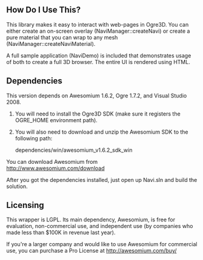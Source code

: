 ## How Do I Use This?

This library makes it easy to interact with web-pages in Ogre3D. You can either create an on-screen overlay (NaviManager::createNavi) or create a pure material that you can wrap to any mesh (NaviManager::createNaviMaterial).

A full sample application (NaviDemo) is included that demonstrates usage of both to create a full 3D browser. The entire UI is rendered using HTML.

## Dependencies

This version depends on Awesomium 1.6.2, Ogre 1.7.2, and Visual Studio 2008.

1. You will need to install the Ogre3D SDK (make sure it registers the OGRE_HOME environment path).
2. You will also need to download and unzip the Awesomium SDK to the following path:

    dependencies/win/awesomium_v1.6.2_sdk_win
	
You can download Awesomium from http://www.awesomium.com/download

After you got the dependencies installed, just open up Navi.sln and build the solution.

## Licensing

This wrapper is LGPL. Its main dependency, Awesomium, is free for evaluation, non-commercial use, and independent use (by companies who made less than $100K in revenue last year).

If you're a larger company and would like to use Awesomium for commercial use, you can purchase a Pro License at http://awesomium.com/buy/
	
